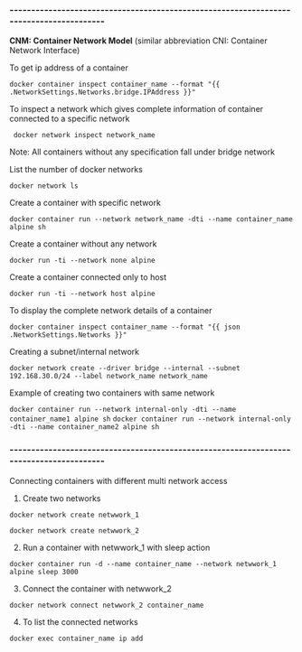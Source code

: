 ### ---------------------------------------------------------------------------------------
**CNM: Container Network Model** (similar abbreviation CNI: Container Network Interface)

To get ip address of a container

``` docker container inspect container_name --format "{{ .NetworkSettings.Networks.bridge.IPAddress }}" ```

To inspect a network which gives complete information of container connected to a specific network

```  docker network inspect network_name ```

Note: All containers without any specification fall under bridge network

List the number of docker networks

``` docker network ls ```

Create a container with specific network

``` docker container run --network network_name -dti --name container_name alpine sh ```

Create a container without any network

``` docker run -ti --network none alpine ```

Create a container connected only to host

``` docker run -ti --network host alpine ```

To display the complete network details of a container

``` docker container inspect container_name --format "{{ json .NetworkSettings.Networks }}" ```

Creating a subnet/internal network

``` docker network create --driver bridge --internal --subnet 192.168.30.0/24 --label network_name network_name ```

Example of creating two containers with same network

``` docker container run --network internal-only -dti --name container_name1 alpine sh ```
``` docker container run --network internal-only -dti --name container_name2 alpine sh ```
### ---------------------------------------------------------------------------------------

Connecting containers with different multi network access
1. Create two networks

``` docker network create netwwork_1 ```

``` docker network create netwwork_2 ```

2. Run a container with netwwork_1 with sleep action

``` docker container run -d --name container_name --network netwwork_1 alpine sleep 3000 ```

3. Connect the container with netwwork_2

``` docker network connect netwwork_2 container_name ```

4. To list the connected networks

``` docker exec container_name ip add ```

